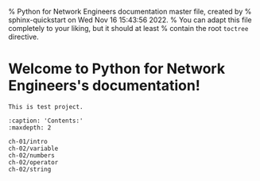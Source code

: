 % Python for Network Engineers documentation master file, created by
% sphinx-quickstart on Wed Nov 16 15:43:56 2022.
% You can adapt this file completely to your liking, but it should at least
% contain the root `toctree` directive.

# Welcome to Python for Network Engineers's documentation!

```{warning}
This is test project.
```

```{toctree}
:caption: 'Contents:'
:maxdepth: 2

ch-01/intro
ch-02/variable
ch-02/numbers
ch-02/operator
ch-02/string
```
